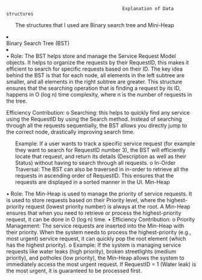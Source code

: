                                                Explanation of Data structures 
<ol>The structures that I used are Binary search tree and Mini-Heap</ol>

<li></li>Binary Search Tree (BST)<li></li>
•	Role: The BST helps store and manage the Service Request Model objects. It helps to organize the requests by their RequestID, this makes it efficient to search for specific requests based on their ID. The key idea behind the BST is that for each node, all elements in the left subtree are smaller, and all elements in the right subtree are greater. This structure ensures that the searching operation that is finding a request by its ID, happens in O (log n) time complexity, where n is the number of requests in the tree.

<ol></ol>	Efficiency Contribution:</ol>
o	Searching: this helps to quickly find any service using the RequestID by using the Search method. Instead of searching through all the requests sequentially, the BST allows you directly jump to the correct node, drastically improving search time.
<ol>	Example: If a user wants to track a specific service request (for example they want to search for RequestID number 3), the BST will efficiently locate that request, and return its details (Description as well as their Status) without having to search through all requests.
o	In-Order Traversal: The BST can also be traversed in in-order to retrieve all the requests in ascending order of RequestID. This ensures that the requests are displayed in a sorted manner in the UI.
Min-Heap</ol>
•	Role: The Min-Heap is used to manage the priority of service requests. It is used to store requests based on their Priority level, where the highest-priority request (lowest priority number) is always at the root. A Min-Heap ensures that when you need to retrieve or process the highest-priority request, it can be done in O (log n) time.
•	Efficiency Contribution:
o	Priority Management: The service requests are inserted into the Min-Heap with their priority. When the system needs to process the highest-priority (e.g., most urgent) service request, it can quickly pop the root element (which has the highest priority).
o	Example: If the system is managing service requests like water leaks (high priority), broken streetlights (medium priority), and potholes (low priority), the Min-Heap allows the system to immediately access the most urgent request. If RequestID = 1 (Water leak) is the most urgent, it is guaranteed to be processed first.


